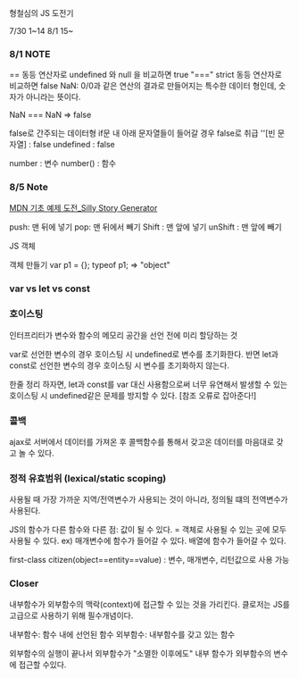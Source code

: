 형철심의 JS 도전기

7/30 1~14
8/1 15~

### 8/1 NOTE

== 동등 연산자로 undefined 와 null 을 비교하면 true
"===" strict 동등 연산자로 비교하면 false
NaN: 0/0과 같은 연산의 결과로 만들어지는 특수한 데이터 형인데, 숫자가 아니라는 뜻이다.

NaN === NaN => false 

false로 간주되는 데이터형 if문 내 아래 문자열들이 들어갈 경우 false로 취급
''[빈 문자열] : false 
undefined : false


number : 변수
number() : 함수

### 8/5 Note
[MDN 기초 예제 도전_Silly Story Generator](https://developer.mozilla.org/ko/docs/Learn/JavaScript/First_steps/Silly_story_generator)

push: 맨 뒤에 넣기
pop: 맨 뒤에서 빼기
Shift : 맨 앞에 넣기
unShift : 맨 앞에 빼기

JS 객체

객체 만들기
var p1 = {};
typeof p1; => "object"

### var vs let vs const

### 호이스팅
인터프리터가 변수와 함수의 메모리 공간을 선언 전에 미리 할당하는 것

var로 선언한 변수의 경우 호이스팅 시 undefined로 변수를 초기화한다.
반면 let과 const로 선언한 변수의 경우 호이스팅 시 변수를 초기화하지 않는다.

한줄 정리 하자면, let과 const를 var 대신 사용함으로써 너무 유연해서 발생할 수 있는 호이스팅 시 undefined같은 문제를 방지할 수 있다. [참조 오류로 잡아준다!]


### 콜백
ajax로 서버에서 데이터를 가져온 후 콜백함수를 통해서 갖고온 데이터를 마음대로 갖고 놀 수 있다.

### 정적 유효범위 (lexical/static scoping)
사용될 때 가장 가까운 지역/전역변수가 사용되는 것이 아니라, 정의될 떄의 전역변수가 사용된다.

JS의 함수가 다른 함수와 다른 점: 값이 될 수 있다. = 객체로 사용될 수 있는 곳에 모두 사용될 수 있다. ex) 매개변수에 함수가 들어갈 수 있다. 배열에 함수가 들어갈 수 있다.

first-class citizen(object==entity==value) : 변수, 매개변수, 리턴값으로 사용 가능

### Closer
내부함수가 외부함수의 맥락(context)에 접근할 수 있는 것을 가리킨다.
클로저는 JS를 고급으로 사용하기 위해 필수개념이다.

내부함수: 함수 내에 선언된 함수
외부함수: 내부함수를 갖고 있는 함수

외부함수의 실행이 끝나서 외부함수가 "소멸한 이후에도" 내부 함수가 외부함수의 변수에 접근할 수있다.
